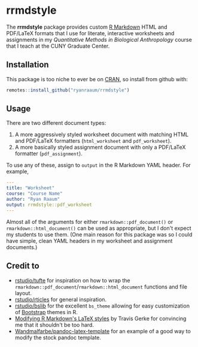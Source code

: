 
# rrmdstyle

<!-- badges: start -->
<!-- badges: end -->

The **rrmdstyle** package provides custom [R Markdown](https://rmarkdown.rstudio.com) HTML and PDF/LaTeX formats that I use for literate, interactive worksheets and assignments in my *Quantitative Methods in Biological Anthropology* course that I teach at the CUNY Graduate Center. 

## Installation

This package is too niche to ever be on [CRAN](https://CRAN.R-project.org), so install from github with:

``` r
remotes::install_github("ryanraaum/rrmdstyle")
```

## Usage

There are two different document types:

1. A more aggressively styled worksheet document with matching HTML and PDF/LaTeX formatters (`html_worksheet` and `pdf_worksheet`).
2. A more basically styled assignment document with only a PDF/LaTeX formatter (`pdf_assignment`).

To use any of these, assign to `output` in the R Markdown YAML header. For example,

```yaml
---
title: "Worksheet"
course: "Course Name"
author: "Ryan Raaum"
output: rrmdstyle::pdf_worksheet
---
```

Almost all of the arguments for either `rmarkdown::pdf_document()` or `rmarkdown::html_document()` can be used as appropriate, but I don't expect my students to use them. (One main reason for this package was so I could have simple, clean YAML headers in my worksheet and assignment documents.)

## Credit to

- [rstudio/tufte](https://github.com/rstudio/tufte) for inspiration on how to wrap the `rmarkdown::pdf_document`/`rmarkdown::html_document` functions and file layout.
- [rstudio/rticles](https://github.com/rstudio/rticles) for general inspiration.
- [rstudio/bslib](https://github.com/rstudio/bslib) for the excellent `bs_theme` allowing for easy customization of [Bootstrap](https://getbootstrap.com) themes in R.
- [Modifying R Markdown's LaTeX styles](https://www.gerkelab.com/blog/2019/04/manipulating-latex-in-rmd/) by Travis Gerke for convincing me that it shouldn't be too hard.
- [Wandmalfarbe/pandoc-latex-template](https://github.com/Wandmalfarbe/pandoc-latex-template) for an example of a good way to modify the stock pandoc template. 

